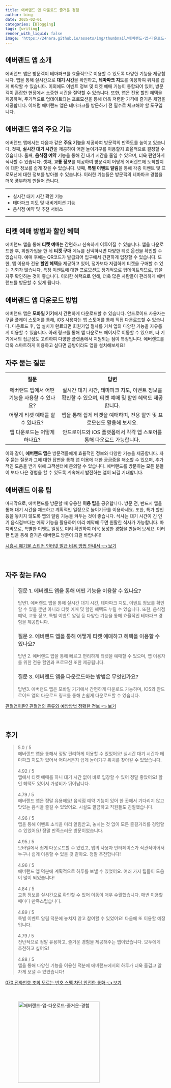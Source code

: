 ```yaml
---
title: 에버랜드 앱 다운로드 즐거운 경험
author: bing
date: 2025-02-01
categories: [Blogging]
tags: [writing]
render_with_liquid: false
image: 'https://24nara.github.io/assets/img/thumbnail/에버랜드-앱-다운로드-즐거운-경험.webp'
---
```



<h2 id='에버랜드앱소개'>에버랜드 앱 소개</h2>

<p>에버랜드 앱은 방문객이 테마파크를 효율적으로 이용할 수 있도록 다양한 기능을 제공합니다. 앱을 통해 실시간으로 <b>대기 시간</b>을 확인하고, <b>테마파크 지도</b>를 이용하여 위치를 쉽게 파악할 수 있습니다. 이외에도 이벤트 정보 및 티켓 예매 기능이 통합되어 있어, 방문객이 혼잡한 현장에서 소중한 시간을 절약할 수 있습니다. 또한, 앱은 전용 할인 혜택을 제공하며, 주기적으로 업데이트되는 프로모션을 통해 더욱 저렴한 가격에 즐거운 체험을 제공합니다. 이처럼 에버랜드 앱은 테마파크를 방문하기 전 필수로 체크해야 할 도구입니다.</p>

<h2 id='주요기능'>에버랜드 앱의 주요 기능</h2>

<p>에버랜드 앱에서는 다음과 같은 <b>주요 기능</b>을 제공하여 방문객의 만족도를 높이고 있습니다. 첫째, <b>실시간 대기 시간</b>을 제공하여 어떤 놀이기구를 이용할지 효율적으로 결정할 수 있습니다. 둘째, <b>음식점 예약</b> 기능을 통해 긴 대기 시간을 줄일 수 있으며, 더욱 편안하게 식사할 수 있습니다. 셋째, <b>교통 정보</b>를 제공하여 방문객이 어떻게 에버랜드에 도착할지에 대한 정보를 쉽게 찾을 수 있습니다. 넷째, <b>특별 이벤트 알림</b>을 통해 각종 이벤트 및 프로모션에 대한 정보를 받아볼 수 있습니다. 이러한 기능들은 방문객의 테마파크 경험을 더욱 풍부하게 만들어 줍니다.</p>

<hr />

<ul>
    <li>실시간 대기 시간 확인 기능</li>
    <li>테마파크 지도 및 내비게이션 기능</li>
    <li>음식점 예약 및 추천 서비스</li>
</ul>

<hr />

<h2 id='티켓예매방법'>티켓 예매 방법과 할인 혜택</h2>

<p>에버랜드 앱을 통해 <b>티켓 예매</b>는 간편하고 신속하게 이루어질 수 있습니다. 앱을 다운로드한 후, 회원가입을 한 뒤 <b>티켓 구매</b> 메뉴를 선택하시면 다양한 티켓 옵션을 확인할 수 있습니다. 예매 후에는 QR코드가 발급되어 입구에서 간편하게 입장할 수 있습니다. 또한, 앱 이용자 전용 <b>할인 혜택</b>을 제공하고 있어, 정가보다 저렴하게 티켓을 구매할 수 있는 기회가 많습니다. 특정 이벤트에 대한 프로모션도 정기적으로 업데이트되므로, 앱을 자주 확인하는 것이 좋습니다. 이러한 혜택으로 인해, 더욱 많은 사람들이 편리하게 에버랜드를 방문할 수 있게 됩니다.</p>

<h2 id='다운로드방법'>에버랜드 앱 다운로드 방법</h2>

<p>에버랜드 앱은 <b>모바일 기기</b>에서 간편하게 다운로드할 수 있습니다. 안드로이드 사용자는 구글 플레이 스토어를 통해, iOS 사용자는 앱 스토어를 통해 직접 다운로드할 수 있습니다. 다운로드 후, 앱 설치가 완료되면 회원가입 절차를 거쳐 앱의 다양한 기능을 자유롭게 이용할 수 있습니다. 아래 링크를 통해 앱 다운로드 페이지로 이동할 수 있으며, 타 기기에서의 접근성도 고려하여 다양한 플랫폼에서 지원되는 점이 특징입니다. 에버랜드를 더욱 스마트하게 이용하고 싶다면 금방이라도 앱을 설치해보세요!</p>

<h2 id='자주묻는질문'>자주 묻는 질문</h2>

<table>
    <tr>
        <td style="text-align: center; height: 40px;"><b>질문</b></td>
        <td style="text-align: center; height: 40px;"><b>답변</b></td>
    </tr>
    <tr>
        <td style="text-align: center; height: 40px;">에버랜드 앱에서 어떤 기능을 사용할 수 있나요?</td>
        <td style="text-align: center; height: 40px;">실시간 대기 시간, 테마파크 지도, 이벤트 정보를 확인할 수 있으며, 티켓 예매 및 할인 혜택도 제공합니다.</td>
    </tr>
    <tr>
        <td style="text-align: center; height: 40px;">어떻게 티켓 예매를 할 수 있나요?</td>
        <td style="text-align: center; height: 40px;">앱을 통해 쉽게 티켓을 예매하며, 전용 할인 및 프로모션도 활용해 보세요.</td>
    </tr>
    <tr>
        <td style="text-align: center; height: 40px;">앱 다운로드는 어떻게 하나요?</td>
        <td style="text-align: center; height: 40px;">안드로이드와 iOS 플랫폼에서 각각 앱 스토어를 통해 다운로드 가능합니다.</td>
    </tr>
</table>

<p>이와 같이, <b>에버랜드 앱</b>은 방문객들에게 효율적인 정보와 다양한 기능을 제공합니다. 자주 묻는 질문과 그에 대한 답변을 통해 앱 이용에 대한 궁금증을 해소할 수 있으며, 추가적인 도움을 받기 위해 고객센터에 문의할 수 있습니다. 에버랜드를 방문하는 모든 분들이 보다 나은 경험을 할 수 있도록 계속해서 발전하는 앱이 되길 기대합니다.</p>

<h2 id='이용팁'>에버랜드 이용 팁</h2>

<p>마지막으로, 에버랜드를 방문할 때 유용한 <b>이용 팁</b>을 공유합니다. 방문 전, 반드시 앱을 통해 대기 시간을 체크하고 계획적인 일정으로 놀이기구를 이용하세요. 또한, 특가 할인 등을 놓치지 않도록 앱의 알림 기능을 켜두는 것이 좋습니다. 식사는 대기 시간이 긴 인기 음식점보다는 예약 기능을 활용하여 미리 예약해 두면 원활한 식사가 가능합니다. 마지막으로, 특별한 이벤트 일정도 미리 확인하여 더욱 풍성한 경험을 만들어 보세요. 이러한 팁을 통해 즐거운 에버랜드 방문이 되길 바랍니다!</p>


<p><a class="click-button" title="시흥시 폐기물 스티커 인터넷 발급 비용 방법 안내서" href="https://24nara.github.io/posts/%EC%8B%9C%ED%9D%A5%EC%8B%9C-%ED%8F%90%EA%B8%B0%EB%AC%BC-%EC%8A%A4%ED%8B%B0%EC%BB%A4-%EC%9D%B8%ED%84%B0%EB%84%B7-%EB%B0%9C%EA%B8%89-%EB%B9%84%EC%9A%A9-%EB%B0%A9%EB%B2%95-%EC%95%88%EB%82%B4%EC%84%9C/" rel="dofollow">시흥시 폐기물 스티커 인터넷 발급 비용 방법 안내서 👈 보기</a></p><br>
<h2 id='자주_찾는_FAQ'>자주 찾는 FAQ</h2>
<div itemscope="" itemtype="https://schema.org/FAQPage"> 
<blockquote> 
<div itemscope="" itemprop="mainEntity" itemtype="https://schema.org/Question"> 
<h3 itemprop="name">질문 1. 에버랜드 앱을 통해 어떤 기능을 이용할 수 있나요?</h3> 
<div itemscope="" itemprop="acceptedAnswer" itemtype="https://schema.org/Answer"> 
<span itemprop="text"> 
<p>답변1. 에버랜드 앱을 통해 실시간 대기 시간, 테마파크 지도, 이벤트 정보를 확인할 수 있을 뿐만 아니라 티켓 예매 및 할인 혜택도 누릴 수 있습니다. 또한, 음식점 예약, 교통 정보, 특별 이벤트 알림 등 다양한 기능을 통해 효율적인 테마파크 경험을 제공합니다.</p> 
</span> 
</div> 
</div> 

<div itemscope="" itemprop="mainEntity" itemtype="https://schema.org/Question"> 
<h3 itemprop="name">질문 2. 에버랜드 앱을 통해 어떻게 티켓 예매하고 혜택을 이용할 수 있나요?</h3> 
<div itemscope="" itemprop="acceptedAnswer" itemtype="https://schema.org/Answer"> 
<span itemprop="text"> 
<p>답변 2. 에버랜드 앱을 통해 빠르고 편리하게 티켓을 예매할 수 있으며, 앱 이용자를 위한 전용 할인과 프로모션 또한 제공됩니다.</p> 
</span> 
</div> 
</div> 

<div itemscope="" itemprop="mainEntity" itemtype="https://schema.org/Question"> 
<h3 itemprop="name">질문 3. 에버랜드 앱을 다운로드하는 방법은 무엇인가요?</h3> 
<div itemscope="" itemprop="acceptedAnswer" itemtype="https://schema.org/Answer"> 
<span itemprop="text"> 
<p>답변3. 에버랜드 앱은 모바일 기기에서 간편하게 다운로드 가능하며, IOS와 안드로이드 앱의 다운로드 링크를 통해 손쉽게 다운로드할 수 있습니다.</p> 
</span> 
</div> 
</div> 

</blockquote> 
</div>
<p><a class="click-button" title="관절염이란? 관절염의 종류와 예방방법 정확한 정보" href="https://24nara.github.io/posts/%EA%B4%80%EC%A0%88%EC%97%BC%EC%9D%B4%EB%9E%80-%EA%B4%80%EC%A0%88%EC%97%BC%EC%9D%98-%EC%A2%85%EB%A5%98%EC%99%80-%EC%98%88%EB%B0%A9%EB%B0%A9%EB%B2%95-%EC%A0%95%ED%99%95%ED%95%9C-%EC%A0%95%EB%B3%B4/" rel="dofollow">관절염이란? 관절염의 종류와 예방방법 정확한 정보 👈 보기</a></p><br>
<h2 id='후기'>후기</h2>
<div itemscope itemtype="https://schema.org/Product">
  <blockquote>
  <div itemprop="review" itemscope itemtype="https://schema.org/Review">
      <div itemprop="reviewRating" itemscope itemtype="https://schema.org/Rating"> <span itemprop="ratingValue">5.0</span> / <span itemprop="bestRating">5</span> </div>
      <span itemprop="reviewBody">에버랜드 앱을 통해서 정말 편리하게 이용할 수 있었어요! 실시간 대기 시간과 테마파크 지도가 있어서 어디서든지 쉽게 놀이기구 위치를 찾아갈 수 있었습니다. </span>
  </div>
  <br>
  <div itemprop="review" itemscope itemtype="https://schema.org/Review">
      <div itemprop="reviewRating" itemscope itemtype="https://schema.org/Rating"> <span itemprop="ratingValue">4.92</span> / <span itemprop="bestRating">5</span> </div>
      <span itemprop="reviewBody">앱에서 티켓 예매를 하니 대기 시간 없이 바로 입장할 수 있어 정말 좋았어요! 할인 혜택도 있어서 가성비가 뛰어납니다.</span>
  </div>
  <br>
  <div itemprop="review" itemscope itemtype="https://schema.org/Review">
      <div itemprop="reviewRating" itemscope itemtype="https://schema.org/Rating"> <span itemprop="ratingValue">4.79</span> / <span itemprop="bestRating">5</span> </div>
      <span itemprop="reviewBody">에버랜드 앱은 정말 유용해요! 음식점 예약 기능이 있어 한 곳에서 기다리지 않고 맛있는 음식을 즐길 수 있었어요. 시설도 깔끔하고 직원들도 친절했습니다.</span>
  </div>
  <br>
  <div itemprop="review" itemscope itemtype="https://schema.org/Review">
      <div itemprop="reviewRating" itemscope itemtype="https://schema.org/Rating"> <span itemprop="ratingValue">4.96</span> / <span itemprop="bestRating">5</span> </div>
      <span itemprop="reviewBody">앱을 통해 이벤트 소식을 미리 알림받고, 놓치는 것 없이 모든 즐길거리를 경험할 수 있었어요! 정말 만족스러운 방문이었습니다.</span>
  </div>
  <br>
  <div itemprop="review" itemscope itemtype="https://schema.org/Review">
      <div itemprop="reviewRating" itemscope itemtype="https://schema.org/Rating"> <span itemprop="ratingValue">4.95</span> / <span itemprop="bestRating">5</span> </div>
      <span itemprop="reviewBody">모바일에서 쉽게 다운로드할 수 있었고, 앱의 사용자 인터페이스가 직관적이어서 누구나 쉽게 이용할 수 있을 것 같아요. 정말 추천합니다!</span>
  </div>
  <br>
  <div itemprop="review" itemscope itemtype="https://schema.org/Review">
      <div itemprop="reviewRating" itemscope itemtype="https://schema.org/Rating"> <span itemprop="ratingValue">4.96</span> / <span itemprop="bestRating">5</span> </div>
      <span itemprop="reviewBody">에버랜드 앱 덕분에 계획적으로 하루를 보낼 수 있었어요. 여러 가지 팁들이 도움이 많이 되었습니다!</span>
  </div>
  <br>
  <div itemprop="review" itemscope itemtype="https://schema.org/Review">
      <div itemprop="reviewRating" itemscope itemtype="https://schema.org/Rating"> <span itemprop="ratingValue">4.84</span> / <span itemprop="bestRating">5</span> </div>
      <span itemprop="reviewBody">교통 정보를 실시간으로 확인할 수 있어 이동이 매우 수월했습니다. 매번 이용할 때마다 만족스럽습니다.</span>
  </div>
  <br>
  <div itemprop="review" itemscope itemtype="https://schema.org/Review">
      <div itemprop="reviewRating" itemscope itemtype="https://schema.org/Rating"> <span itemprop="ratingValue">4.89</span> / <span itemprop="bestRating">5</span> </div>
      <span itemprop="reviewBody">특별 이벤트 알림 덕분에 놓치지 않고 참여할 수 있었어요! 다음에 또 이용할 예정입니다.</span>
  </div>
  <br>
  <div itemprop="review" itemscope itemtype="https://schema.org/Review">
      <div itemprop="reviewRating" itemscope itemtype="https://schema.org/Rating"> <span itemprop="ratingValue">4.79</span> / <span itemprop="bestRating">5</span> </div>
      <span itemprop="reviewBody">전반적으로 정말 유용하고, 즐거운 경험을 제공해주는 앱이었습니다. 모두에게 추천하고 싶어요!</span>
  </div>
  <br>
  <div itemprop="review" itemscope itemtype="https://schema.org/Review">
      <div itemprop="reviewRating" itemscope itemtype="https://schema.org/Rating"> <span itemprop="ratingValue">4.88</span> / <span itemprop="bestRating">5</span> </div>
      <span itemprop="reviewBody">앱을 통해 다양한 기능을 이용한 덕분에 에버랜드에서의 하루가 더욱 즐겁고 알차게 보낼 수 있었습니다!</span>
  </div>
  </blockquote>
</div>
<p><a class="click-button" title="070 전화번호 조회 모르는 번호 스팸 차단 안전한 통화" href="https://24nara.github.io/posts/070-%EC%A0%84%ED%99%94%EB%B2%88%ED%98%B8-%EC%A1%B0%ED%9A%8C-%EB%AA%A8%EB%A5%B4%EB%8A%94-%EB%B2%88%ED%98%B8-%EC%8A%A4%ED%8C%B8-%EC%B0%A8%EB%8B%A8-%EC%95%88%EC%A0%84%ED%95%9C-%ED%86%B5%ED%99%94/" rel="dofollow">070 전화번호 조회 모르는 번호 스팸 차단 안전한 통화 👈 보기</a></p><br>
<figure class="image"><img src="https://24nara.github.io/assets/img/thumbnail/에버랜드-앱-다운로드-즐거운-경험.webp" alt="에버랜드-앱-다운로드-즐거운-경험" width="256" height="256"></figure>
